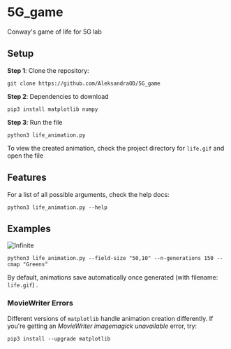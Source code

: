 # 5G_game
Conway's game of life for 5G lab

## Setup

**Step 1**: Clone the repository: 
```
git clone https://github.com/AleksandraOD/5G_game
```

**Step 2**: Dependencies to download 
```
pip3 install matplotlib numpy
```
**Step 3**: Run the file
```
python3 life_animation.py
```
To view the created animation, check the project directory for `life.gif` and open the file


## Features

For a list of all possible arguments, check the help docs:


```
python3 life_animation.py --help
```

## Examples
![Infinite]()
```
python3 life_animation.py --field-size "50,10" --n-generations 150 --cmap "Greens"
```

By default, animations save automatically once generated (with filename: `life.gif`) .

### MovieWriter Errors
Different versions of `matplotlib` handle animation creation differently. If you're getting an *MovieWriter imagemagick unavailable* error, try:
```
pip3 install --upgrade matplotlib
```
